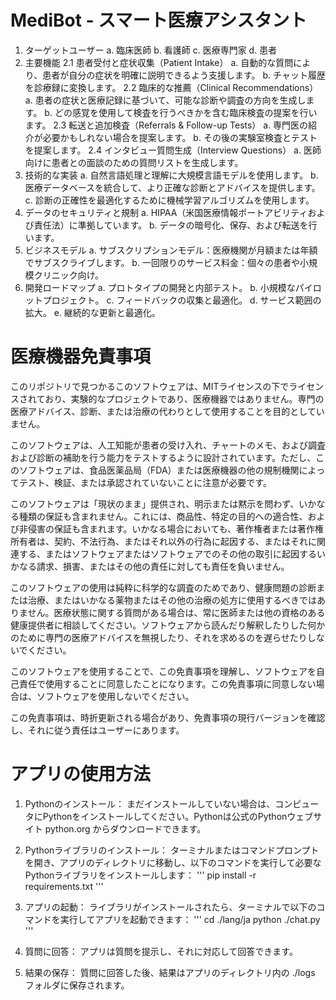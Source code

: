 # MediBot - スマート医療アシスタント

1. ターゲットユーザー
  a. 臨床医師
  b. 看護師
  c. 医療専門家
  d. 患者
2. 主要機能
  2.1 患者受付と症状収集（Patient Intake）
    a. 自動的な質問により、患者が自分の症状を明確に説明できるよう支援します。
    b. チャット履歴を診療録に変換します。
  2.2 臨床的な推薦（Clinical Recommendations）
    a. 患者の症状と医療記録に基づいて、可能な診断や調査の方向を生成します。
    b. どの感覚を使用して検査を行うべきかを含む臨床検査の提案を行います。
  2.3 転送と追加検査（Referrals & Follow-up Tests）
    a. 専門医の紹介が必要かもしれない場合を提案します。
    b. その後の実験室検査とテストを提案します。
  2.4 インタビュー質問生成（Interview Questions）
    a. 医師向けに患者との面談のための質問リストを生成します。
3. 技術的な実装
  a. 自然言語処理と理解に大規模言語モデルを使用します。
  b. 医療データベースを統合して、より正確な診断とアドバイスを提供します。
  c. 診断の正確性を最適化するために機械学習アルゴリズムを使用します。
4. データのセキュリティと規制
  a. HIPAA（米国医療情報ポートアビリティおよび責任法）に準拠しています。
  b. データの暗号化、保存、および転送を行います。
5. ビジネスモデル
  a. サブスクリプションモデル：医療機関が月額または年額でサブスクライブします。
  b. 一回限りのサービス料金：個々の患者や小規模クリニック向け。
6. 開発ロードマップ
  a. プロトタイプの開発と内部テスト。
  b. 小規模なパイロットプロジェクト。
  c. フィードバックの収集と最適化。
  d. サービス範囲の拡大。
  e. 継続的な更新と最適化。

# 医療機器免責事項

このリポジトリで見つかるこのソフトウェアは、MITライセンスの下でライセンスされており、実験的なプロジェクトであり、医療機器ではありません。専門の医療アドバイス、診断、または治療の代わりとして使用することを目的としていません。

このソフトウェアは、人工知能が患者の受け入れ、チャートのメモ、および調査および診断の補助を行う能力をテストするように設計されています。ただし、このソフトウェアは、食品医薬品局（FDA）または医療機器の他の規制機関によってテスト、検証、または承認されていないことに注意が必要です。

このソフトウェアは「現状のまま」提供され、明示または黙示を問わず、いかなる種類の保証も含まれません。これには、商品性、特定の目的への適合性、および非侵害の保証も含まれます。いかなる場合においても、著作権者または著作権所有者は、契約、不法行為、またはそれ以外の行為に起因する、またはそれに関連する、またはソフトウェアまたはソフトウェアでのその他の取引に起因するいかなる請求、損害、またはその他の責任に対しても責任を負いません。

このソフトウェアの使用は純粋に科学的な調査のためであり、健康問題の診断または治療、またはいかなる薬物またはその他の治療の処方に使用するべきではありません。医療状態に関する質問がある場合は、常に医師または他の資格のある健康提供者に相談してください。ソフトウェアから読んだり解釈したりした何かのために専門の医療アドバイスを無視したり、それを求めるのを遅らせたりしないでください。

このソフトウェアを使用することで、この免責事項を理解し、ソフトウェアを自己責任で使用することに同意したことになります。この免責事項に同意しない場合は、ソフトウェアを使用しないでください。

この免責事項は、時折更新される場合があり、免責事項の現行バージョンを確認し、それに従う責任はユーザーにあります。

# アプリの使用方法

1. Pythonのインストール：
まだインストールしていない場合は、コンピュータにPythonをインストールしてください。Pythonは公式のPythonウェブサイト python.org からダウンロードできます。

2. Pythonライブラリのインストール：
ターミナルまたはコマンドプロンプトを開き、アプリのディレクトリに移動し、以下のコマンドを実行して必要なPythonライブラリをインストールします：
'''
pip install -r requirements.txt
'''

3. アプリの起動：
ライブラリがインストールされたら、ターミナルで以下のコマンドを実行してアプリを起動できます：
'''
cd ./lang/ja
python ./chat.py
'''

4. 質問に回答：
アプリは質問を提示し、それに対応して回答できます。

5. 結果の保存：
質問に回答した後、結果はアプリのディレクトリ内の ./logs フォルダに保存されます。